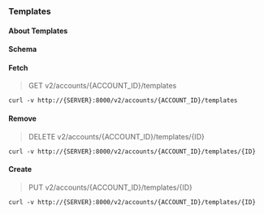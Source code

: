 ### Templates

#### About Templates

#### Schema



#### Fetch

> GET v2/accounts/{ACCOUNT_ID}/templates

```curl
curl -v http://{SERVER}:8000/v2/accounts/{ACCOUNT_ID}/templates
```

#### Remove

> DELETE v2/accounts/{ACCOUNT_ID}/templates/{ID}

```curl
curl -v http://{SERVER}:8000/v2/accounts/{ACCOUNT_ID}/templates/{ID}
```

#### Create

> PUT v2/accounts/{ACCOUNT_ID}/templates/{ID}

```curl
curl -v http://{SERVER}:8000/v2/accounts/{ACCOUNT_ID}/templates/{ID}
```

